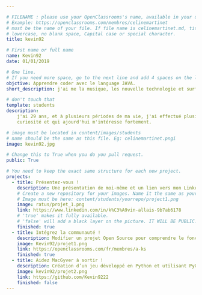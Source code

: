 ```yaml
---

# FILENAME : please use your OpenClassrooms's name, available in your url.
# Example: https://openclassrooms.com/membres/celinemartinet
# must be the name of your file. If file name is celinemartinet.md, title is celinemartinet.
# lowercase, no blank space, Capital case or special character.
title: kevin92

# First name or full name
name: Kevin92
date: 01/01/2019 

# One line.
# If you need more space, go to the next line and add 4 spaces on the left, as in 'description'.
objctive: Apprendre coder avec le language JAVA.
short_description: j'ai me la musique, les nouvelle technologie et surfer sur internet.

# don't touch that
template: students
description:
    j'ai 29 ans, et à plusieurs périodes de ma vie, j'ai effectué plusieurs formations avec divers stages pour trouver un secteur d'activié qui me convienne. Au final je me suis tourné vers l'informatique. Et plus précisément le métier de developpeur, qui a attisé ma 
    curiosité et qui ajourd'hui m'intéresse fortement.

# image must be located in content/images/students
# name should be the same as this file. Eg: celinemartinet.pngi
image: kevin92.jpg

# Change this to True when you do you pull request.
public: True

# You need to keep the exact same structure for each new project.
projects:
  - title: Présentez-vous !
    description: Une présentation de moi-même et un lien vers mon LinkedIn.
    # Create a new repository for your images. Name it the same as your nickname and profile picture.
    # Image must be here: content/students/yourrepo/project1.png
    image: ratus/projet_1.png
    link: https://www.linkedin.com/in/k%C3%A9vin-allais-9b7ab6178
    # 'true' makes it fully available.
    # 'false' will add a black layer on the picture. IT WILL BE PUBLIC!
    finished: true
  - title: Intégrez la communauté !
    description: Modifier un projet Open Source pour comprendre le fonctionnement de Git, de Github et des pull requests. 
    image: Kevin92/projet1.png
    link: https://openclassrooms.com/fr/membres/a-ks
    finished: true
  - title: Aidez MacGyver à sortir !
    description: Création d’un jeu développé en Python et utilisant PyGame.
    image: kevin92/projet2.png
    link: https://github.com/Kevin9222
    finished: false
---
```

